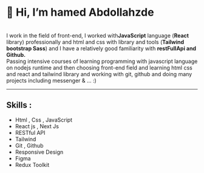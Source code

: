    <h1>👋 Hi, I’m hamed Abdollahzde</h1>
    <br />
    <b></b>
    I work in the field of front-end, I worked with<b>JavaScript</b> language
    (<b>React</b> library) professionally and html and css with library and
    tools (<b>Tailwind bootstrap Sass</b>) and I have a relatively good
    familiarity with <b>restFullApi and Github.</b>
    <br />
    Passing intensive courses of learning programming with javascript language
    on nodejs runtime and then choosing front-end field and learning html css
    and react and tailwind library and working with git, github and doing many
    projects including messenger & ... :)
<hr>

<h2> Skills : </h2>
<ul>
   <li>Html , Css , JavaScript</li>
   <li>React js , Next Js</li>
   <li>RESTful API</li>
   <li>Tailwind</li>
   <li>Git , Github</li>
   <li>Responsive Design</li>
   <li>Figma</li>
   <li>Redux Toolkit</li>
</ul>
